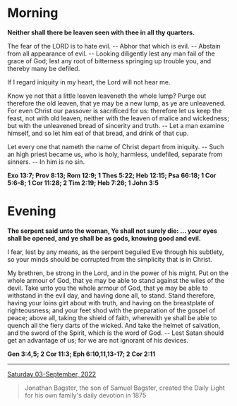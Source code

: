 # Morning

**Neither shall there be leaven seen with thee in all thy quarters.**
 
The fear of the LORD is to hate evil. -- Abhor that which is evil. -- Abstain from all appearance of evil. -- Looking diligently lest any man fail of the grace of God; lest any root of bitterness springing up trouble you, and thereby many be defiled.
 
If I regard iniquity in my heart, the Lord will not hear me.
 
Know ye not that a little leaven leaveneth the whole lump? Purge out therefore the old leaven, that ye may be a new lump, as ye are unleavened. For even Christ our passover is sacrificed for us: therefore let us keep the feast, not with old leaven, neither with the leaven of malice and wickedness; but with the unleavened bread of sincerity and truth. -- Let a man examine himself, and so let him eat of that bread, and drink of that cup.
 
Let every one that nameth the name of Christ depart from iniquity. -- Such an high priest became us, who is holy, harmless, undefiled, separate from sinners. -- In him is no sin.  

**Exo 13:7; Prov 8:13; Rom 12:9; 1 Thes 5:22; Heb 12:15; Psa 66:18; 1 Cor 5:6-8; 1 Cor 11:28; 2 Tim 2:19; Heb 7:26; 1 John 3:5**

# Evening

**The serpent said unto the woman, Ye shall not surely die: ... your eyes shall be opened, and ye shall be as gods, knowing good and evil.**
 
I fear, lest by any means, as the serpent beguiled Eve through his subtlety, so your minds should be corrupted from the simplicity that is in Christ.
 
My brethren, be strong in the Lord, and in the power of his might. Put on the whole armour of God, that ye may be able to stand against the wiles of the devil. Take unto you the whole armour of God, that ye may be able to withstand in the evil day, and having done all, to stand. Stand therefore, having your loins girt about with truth, and having on the breastplate of righteousness; and your feet shod with the preparation of the gospel of peace; above all, taking the shield of faith, wherewith ye shall be able to quench all the fiery darts of the wicked. And take the helmet of salvation, and the sword of the Spirit, which is the word of God. -- Lest Satan should get an advantage of us; for we are not ignorant of his devices.  

**Gen 3:4,5; 2 Cor 11:3; Eph 6:10,11,13-17; 2 Cor 2:11**

---

[Saturday 03-September, 2022](https://t.me/s/daily_light)

> Jonathan Bagster, the son of Samuel Bagster, created the Daily Light for his own family's daily devotion in 1875

